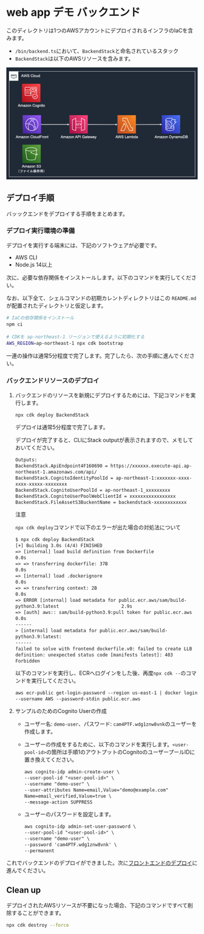 # web app デモ バックエンド

このディレクトリは1つのAWSアカウントにデプロイされるインフラのIaCを含みます。

- `/bin/backend.ts`において、`BackendStack`と命名されているスタック
- `BackendStack`は以下のAWSリソースを含みます。

![architecture](imgs/backend_architecture.png)

## デプロイ手順

バッックエンドをデプロイする手順をまとめます。

### デプロイ実行環境の準備

デプロイを実行する端末には、下記のソフトウェアが必要です。

* AWS CLI
* Node.js 14以上

次に、必要な依存関係をインストールします。以下のコマンドを実行してください。

なお、以下全て、シェルコマンドの初期カレントディレクトリはこの `README.md` が配置されたディレクトリと仮定します。

```sh
# IaCの依存関係をインストール
npm ci

# CDKを ap-northeast-1 リージョンで使えるように初期化する
AWS_REGION=ap-northeast-1 npx cdk bootstrap
```

一連の操作は通常5分程度で完了します。完了したら、次の手順に進んでください。

### バックエンドリソースのデプロイ

1. バックエンドのリソースを新規にデプロイするためには、下記コマンドを実行します。

    ```sh
    npx cdk deploy BackendStack
    ```

    デプロイは通常5分程度で完了します。

    デプロイが完了すると、CLIにStack outputが表示されますので、メモしておいてください。

    ```text
    Outputs:
    BackendStack.ApiEndpoint4F160690 = https://xxxxxx.execute-api.ap-northeast-1.amazonaws.com/api/
    BackendStack.CognitoIdentityPoolId = ap-northeast-1:xxxxxxx-xxxx-xxxx-xxxxx-xxxxxxxx
    BackendStack.CognitoUserPoolId = ap-northeast-1_xxxxxxxxx
    BackendStack.CognitoUserPoolWebClientId = xxxxxxxxxxxxxxxxx
    BackendStack.FileAssetS3BuckentName = backendstack-xxxxxxxxxxxx
    ```

    注意

    `npx cdk deploy`コマンドで以下のエラーが出た場合の対処法について

    ```text
    $ npx cdk deploy BackendStack
    [+] Building 3.0s (4/4) FINISHED                                                                            
    => [internal] load build definition from Dockerfile                                                   0.0s
    => => transferring dockerfile: 37B                                                                    0.0s
    => [internal] load .dockerignore                                                                      0.0s
    => => transferring context: 2B                                                                        0.0s
    => ERROR [internal] load metadata for public.ecr.aws/sam/build-python3.9:latest                       2.9s
    => [auth] aws:: sam/build-python3.9:pull token for public.ecr.aws                                     0.0s
    ------
    > [internal] load metadata for public.ecr.aws/sam/build-python3.9:latest:
    ------
    failed to solve with frontend dockerfile.v0: failed to create LLB definition: unexpected status code [manifests latest]: 403 Forbidden
    ```

    以下のコマンドを実行し、ECRへログインをした後、再度`npx cdk --`のコマンドを実行してください。

    ```shell
    aws ecr-public get-login-password --region us-east-1 | docker login --username AWS --password-stdin public.ecr.aws
    ```

2. サンプルのためのCognito Userの作成
    - ユーザー名: `demo-user`、パスワード: `cam4PTF.wdg1znw8vnk`のユーザーを作成します。
    - ユーザーの作成をするために、以下のコマンドを実行します。`<user-pool-id>`の箇所は手順1のアウトプットのCognitoのユーザープールIDに置き換えてください。

        ```shell
        aws cognito-idp admin-create-user \
        --user-pool-id "<user-pool-id>" \
        --username "demo-user" \
        --user-attributes Name=email,Value="demo@example.com" Name=email_verified,Value=true \
        --message-action SUPPRESS
        ```

    - ユーザーのパスワードを設定します。

        ```shell
        aws cognito-idp admin-set-user-password \
        --user-pool-id "<user-pool-id>" \
        --username "demo-user" \
        --password 'cam4PTF.wdg1znw8vnk' \
        --permanent
        ```

これでバックエンドのデプロイができました。次に[フロントエンドのデプロイ](../../frontend/README.md)に進んでください。

## Clean up

デプロイされたAWSリソースが不要になった場合、下記のコマンドですべて削除することができます。

```sh
npx cdk destroy --force
```
